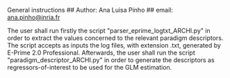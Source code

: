 General instructions ## Author: Ana Luisa Pinho ## email: ana.pinho@inria.fr

The user shall run firstly the script "parser_eprime_logtxt_ARCHI.py" in order to extract the values concerned to the relevant paradigm descriptors. The script accepts as inputs the log files, with extension .txt, generated by E-Prime 2.0 Professional. Afterwards, the user shall run the script "paradigm_descriptor_ARCHI.py" in order to generate the descriptors as regressors-of-interest to be used for the GLM estimation.
